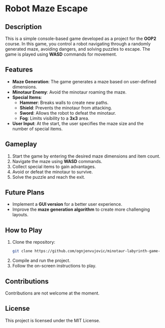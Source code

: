 
# Robot Maze Escape

## Description
This is a simple console-based game developed as a project for the **OOP2** course. In this game, you control a robot navigating through a randomly generated maze, avoiding dangers, and solving puzzles to escape. The game is played using **WASD** commands for movement.

## Features
- **Maze Generation**: The game generates a maze based on user-defined dimensions.
- **Minotaur Enemy**: Avoid the minotaur roaming the maze.
- **Special Items**:
  - **Hammer**: Breaks walls to create new paths.
  - **Shield**: Prevents the minotaur from attacking.
  - **Sword**: Allows the robot to defeat the minotaur.
  - **Fog**: Limits visibility to a **3x3** area.
- **User Input**: At the start, the user specifies the maze size and the number of special items.

## Gameplay
1. Start the game by entering the desired maze dimensions and item count.
2. Navigate the maze using **WASD** commands.
3. Collect special items to gain advantages.
4. Avoid or defeat the minotaur to survive.
5. Solve the puzzle and reach the exit.

## Future Plans
- Implement a **GUI version** for a better user experience.
- Improve the **maze generation algorithm** to create more challenging layouts.

## How to Play
1. Clone the repository:
   ```sh
   git clone https://github.com/ognjenvujovic/minotaur-labyrinth-game-oop2.git
   ```
2. Compile and run the project.
3. Follow the on-screen instructions to play.

## Contributions
Contributions are not welcome at the moment.

## License
This project is licensed under the MIT License.


